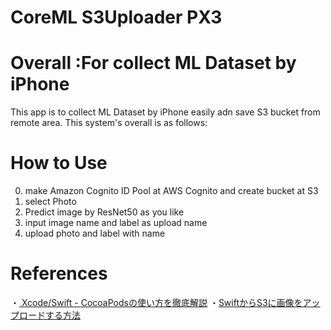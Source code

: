 # CoreML S3Uploader PX3

# Overall :For collect ML Dataset by iPhone

This app is to collect ML Dataset by iPhone easily adn save S3 bucket from remote area.
This system's overall is as follows:



# How to Use

0. make Amazon Cognito ID Pool at AWS Cognito and create bucket at S3 
1. select Photo
2. Predict image by ResNet50 as you like
3. input image name and label as upload name
4. upload photo and label with name








# References
・[ Xcode/Swift - CocoaPodsの使い方を徹底解説](https://ios-docs.dev/cocoapods/)
・[SwiftからS3に画像をアップロードする方法](https://loooooovingyuki.medium.com/swiftからs3に画像をアップロードする方法-1388a6a5e251)
